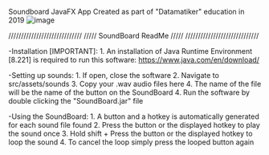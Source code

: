 Soundboard JavaFX App
Created as part of "Datamatiker" education in 2019
![image](https://github.com/user-attachments/assets/cd273165-be85-404f-b238-59bce2caa401)

/////////////////////////////
///// SoundBoard ReadMe /////
/////////////////////////////

-Installation [IMPORTANT]:
	1. An installation of Java Runtime Environment [8.221] is required to run this software: https://www.java.com/en/download/
	
-Setting up sounds:
	1. If open, close the software
	2. Navigate to src/assets/sounds
	3. Copy your .wav audio files here
	4. The name of the file will be the name of the button on the SoundBoard
	4. Run the software by double clicking the "SoundBoard.jar" file

-Using the SoundBoard:
	1. A button and a hotkey is automatically generated for each sound file found
	2. Press the button or the displayed hotkey to play the sound once
	3. Hold shift + Press the button or the displayed hotkey to loop the sound
	4. To cancel the loop simply press the looped button again
